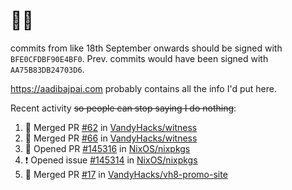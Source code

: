# 👋🏻
<!--
**aadibajpai/aadibajpai** is a ✨ _special_ ✨ repository because its `README.md` (this file) appears on your GitHub profile.
-->
commits from like 18th September onwards should be signed with `BFE0CFDBF90E4BF0`. Prev. commits would have been signed with `AA75B83DB24703D6`.

https://aadibajpai.com probably contains all the info I'd put here.

Recent activity ~~so people can stop saying I do nothing~~:
<!--START_SECTION:activity-->
1. 🎉 Merged PR [#62](https://github.com/VandyHacks/witness/pull/62) in [VandyHacks/witness](https://github.com/VandyHacks/witness)
2. 🎉 Merged PR [#66](https://github.com/VandyHacks/witness/pull/66) in [VandyHacks/witness](https://github.com/VandyHacks/witness)
3. 💪 Opened PR [#145316](https://github.com/NixOS/nixpkgs/pull/145316) in [NixOS/nixpkgs](https://github.com/NixOS/nixpkgs)
4. ❗️ Opened issue [#145314](https://github.com/NixOS/nixpkgs/issues/145314) in [NixOS/nixpkgs](https://github.com/NixOS/nixpkgs)
5. 🎉 Merged PR [#17](https://github.com/VandyHacks/vh8-promo-site/pull/17) in [VandyHacks/vh8-promo-site](https://github.com/VandyHacks/vh8-promo-site)
<!--END_SECTION:activity-->
